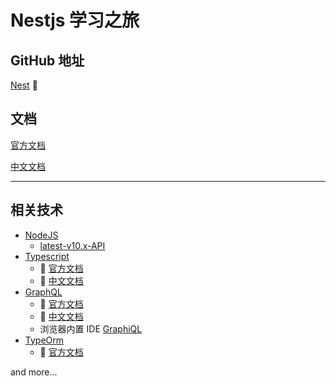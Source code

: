 # Nestjs 学习之旅

## GitHub 地址

[Nest](https://github.com/nestjs/nest) 🎁

## 文档

[官方文档](https://docs.nestjs.com)

[中文文档](https://docs.nestjs.cn)

----------

## 相关技术

- [NodeJS](https://nodejs.org)
  - [latest-v10.x-API](https://nodejs.org/dist/latest-v10.x/docs/api/)
- [Typescript](https://www.typescriptlang.org)
  - 📖 [官方文档](https://www.typescriptlang.org/docs/home.html)
  - 📖 [中文文档](https://www.tslang.cn/docs/home.html)
- [GraphQL](https://github.com/graphql/graphql-js)
  - 📖 [官方文档](https://graphql.org)
  - 📖 [中文文档](https://graphql.cn)
  - 浏览器内置 IDE [GraphiQL](https://github.com/graphql/graphiql)
- [TypeOrm](https://github.com/typeorm/typeorm)
  - 📖 [官方文档](http://typeorm.io)

and more...
